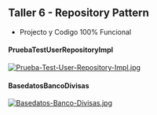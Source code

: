 ## Taller 6 - Repository Pattern

- Projecto y Codigo 100% Funcional

#### PruebaTestUserRepositoryImpl

[![Prueba-Test-User-Repository-Impl.jpg](https://i.postimg.cc/xdSyqsW1/Prueba-Test-User-Repository-Impl.jpg)](https://postimg.cc/sMwZNJjk)

#### BasedatosBancoDivisas

[![Basedatos-Banco-Divisas.jpg](https://i.postimg.cc/zfJb94sK/Basedatos-Banco-Divisas.jpg)](https://postimg.cc/rDPw4ZFw)
